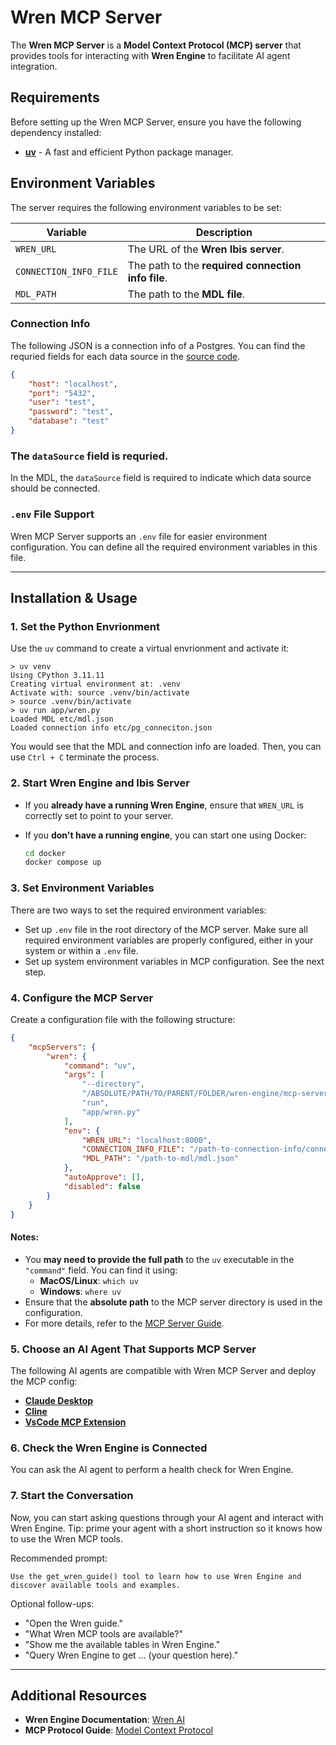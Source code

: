 # Wren MCP Server

The **Wren MCP Server** is a **Model Context Protocol (MCP) server** that provides tools for interacting with **Wren Engine** to facilitate AI agent integration.

## Requirements

Before setting up the Wren MCP Server, ensure you have the following dependency installed:

- **[uv](https://docs.astral.sh/uv/getting-started/installation/#installing-uv)** - A fast and efficient Python package manager.

## Environment Variables

The server requires the following environment variables to be set:

| Variable | Description |
|----------|------------|
| `WREN_URL` | The URL of the **Wren Ibis server**. |
| `CONNECTION_INFO_FILE` | The path to the **required connection info file**. |
| `MDL_PATH` | The path to the **MDL file**. |

### Connection Info

The following JSON is a connection info of a Postgres. You can find the requried fields for each data source in the [source code](https://github.com/Canner/wren-engine/blob/4ac283ee0754b12a8c3b0a6f13b32c935fcb7b0d/ibis-server/app/model/__init__.py#L75).
```json
{
    "host": "localhost",
    "port": "5432",
    "user": "test",
    "password": "test",
    "database": "test"
}
```

### The `dataSource` field is requried.

In the MDL, the `dataSource` field is required to indicate which data source should be connected. 

### `.env` File Support

Wren MCP Server supports an `.env` file for easier environment configuration. You can define all the required environment variables in this file.

---

## Installation & Usage

### 1. Set the Python Envrionment

Use the `uv` command to create a virtual envrionment and activate it:
```
> uv venv
Using CPython 3.11.11
Creating virtual environment at: .venv
Activate with: source .venv/bin/activate
> source .venv/bin/activate   
> uv run app/wren.py
Loaded MDL etc/mdl.json
Loaded connection info etc/pg_conneciton.json
```
You would see that the MDL and connection info are loaded. Then, you can use `Ctrl + C` terminate the process.

### 2. Start Wren Engine and Ibis Server

- If you **already have a running Wren Engine**, ensure that `WREN_URL` is correctly set to point to your server.
- If you **don't have a running engine**, you can start one using Docker:

  ```sh
  cd docker
  docker compose up
  ```

### 3. Set Environment Variables

There are two ways to set the required environment variables:
- Set up `.env` file in the root directory of the MCP server.
Make sure all required environment variables are properly configured, either in your system or within a `.env` file.
- Set up system environment variables in MCP configuration. See the next step.

### 4. Configure the MCP Server

Create a configuration file with the following structure:

```json
{
    "mcpServers": {
        "wren": {
            "command": "uv",
            "args": [
                "--directory",
                "/ABSOLUTE/PATH/TO/PARENT/FOLDER/wren-engine/mcp-server",
                "run",
                "app/wren.py"
            ],
            "env": {
                "WREN_URL": "localhost:8000",
                "CONNECTION_INFO_FILE": "/path-to-connection-info/connection.json",
                "MDL_PATH": "/path-to-mdl/mdl.json"
            },
            "autoApprove": [],
            "disabled": false
        }
    }
}
```

#### Notes:
- You **may need to provide the full path** to the `uv` executable in the `"command"` field. You can find it using:
  - **MacOS/Linux**: `which uv`
  - **Windows**: `where uv`
- Ensure that the **absolute path** to the MCP server directory is used in the configuration.
- For more details, refer to the [MCP Server Guide](https://modelcontextprotocol.io/quickstart/server#test-with-commands).

### 5. Choose an AI Agent That Supports MCP Server

The following AI agents are compatible with Wren MCP Server and deploy the MCP config:

- **[Claude Desktop](https://modelcontextprotocol.io/quickstart/user)**  
- **[Cline](https://docs.cline.bot/mcp-servers/mcp-quickstart)**  
- **[VsCode MCP Extension](https://code.visualstudio.com/docs/copilot/customization/mcp-servers)**

### 6. Check the Wren Engine is Connected

You can ask the AI agent to perform a health check for Wren Engine.

### 7. Start the Conversation

Now, you can start asking questions through your AI agent and interact with Wren Engine.
Tip: prime your agent with a short instruction so it knows how to use the Wren MCP tools.

Recommended prompt:
```
Use the get_wren_guide() tool to learn how to use Wren Engine and discover available tools and examples.
```

Optional follow-ups:
- "Open the Wren guide."
- "What Wren MCP tools are available?"
- "Show me the available tables in Wren Engine."
- "Query Wren Engine to get ... (your question here)."

---

## Additional Resources

- **Wren Engine Documentation**: [Wren AI](https://getwren.ai/)  
- **MCP Protocol Guide**: [Model Context Protocol](https://modelcontextprotocol.io/)  
